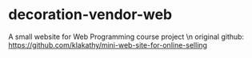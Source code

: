 # decoration-vendor-web
A small website for Web Programming course project \n
original github: https://github.com/klakathy/mini-web-site-for-online-selling
